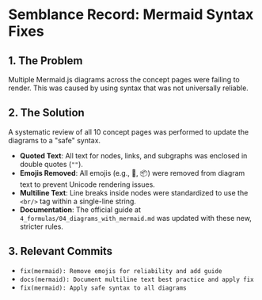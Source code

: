 # Semblance Record: Mermaid Syntax Fixes

## 1. The Problem

Multiple Mermaid.js diagrams across the concept pages were failing to render. This was caused by using syntax that was not universally reliable.

## 2. The Solution

A systematic review of all 10 concept pages was performed to update the diagrams to a "safe" syntax.

*   **Quoted Text**: All text for nodes, links, and subgraphs was enclosed in double quotes (`""`).
*   **Emojis Removed**: All emojis (e.g., 🚀, 📦) were removed from diagram text to prevent Unicode rendering issues.
*   **Multiline Text**: Line breaks inside nodes were standardized to use the `<br/>` tag within a single-line string.
*   **Documentation**: The official guide at `4_formulas/04_diagrams_with_mermaid.md` was updated with these new, stricter rules.

## 3. Relevant Commits

*   `fix(mermaid): Remove emojis for reliability and add guide`
*   `docs(mermaid): Document multiline text best practice and apply fix`
*   `fix(mermaid): Apply safe syntax to all diagrams`
